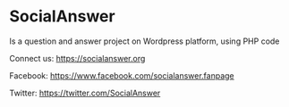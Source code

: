 # SocialAnswer
Is a question and answer project on Wordpress platform, using PHP code

Connect us: https://socialanswer.org

Facebook: https://www.facebook.com/socialanswer.fanpage 

Twitter: https://twitter.com/SocialAnswer

